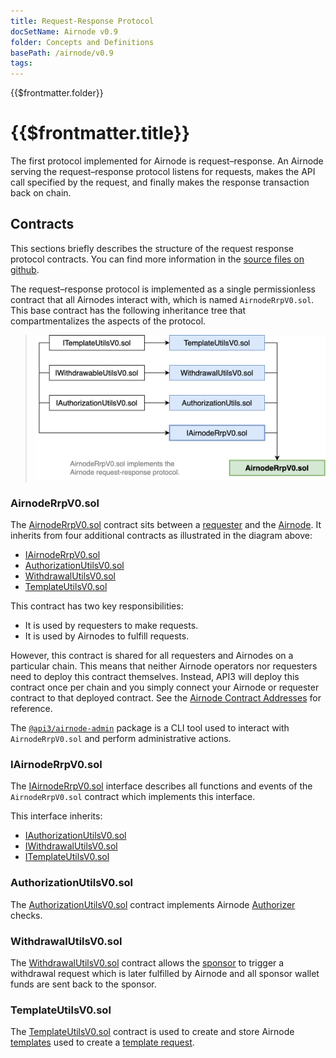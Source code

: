 ```yaml
---
title: Request-Response Protocol
docSetName: Airnode v0.9
folder: Concepts and Definitions
basePath: /airnode/v0.9
tags:
---
```


<TitleSpan>{{$frontmatter.folder}}</TitleSpan>

# {{$frontmatter.title}}

<VersionWarning/>

<TocHeader />
<TOC class="table-of-contents" :include-level="[2,3]" />

The first protocol implemented for Airnode is request–response. An Airnode
serving the request–response protocol listens for requests, makes the API call
specified by the request, and finally makes the response transaction back on
chain.

## Contracts

This sections briefly describes the structure of the request response protocol
contracts. You can find more information in the
[source files on github](https://github.com/api3dao/airnode/tree/v0.8/packages/airnode-protocol/contracts/rrp).

The request–response protocol is implemented as a single permissionless contract
that all Airnodes interact with, which is named `AirnodeRrpV0.sol`. This base
contract has the following inheritance tree that compartmentalizes the aspects
of the protocol.

> <img src="../assets/images/RRP-protocol-contracts.png" width="650px"/>

### AirnodeRrpV0.sol

The
[AirnodeRrpV0.sol](https://github.com/api3dao/airnode/blob/v0.8/packages/airnode-protocol/contracts/rrp/AirnodeRrpV0.sol)
contract sits between a [requester](./requester.md) and the
[Airnode](./airnode.md). It inherits from four additional contracts as
illustrated in the diagram above:

- [IAirnodeRrpV0.sol](README.md#iairnoderrp-sol)
- [AuthorizationUtilsV0.sol](README.md#authorizationutils-sol)
- [WithdrawalUtilsV0.sol](README.md#withdrawalutils-sol)
- [TemplateUtilsV0.sol](README.md#templateutilsv0-sol)

This contract has two key responsibilities:

- It is used by requesters to make requests.
- It is used by Airnodes to fulfill requests.

However, this contract is shared for all requesters and Airnodes on a particular
chain. This means that neither Airnode operators nor requesters need to deploy
this contract themselves. Instead, API3 will deploy this contract once per chain
and you simply connect your Airnode or requester contract to that deployed
contract. See the
[Airnode Contract Addresses](../reference/airnode-addresses.md) for reference.

The [`@api3/airnode-admin`](../reference/packages/admin-cli.md) package is a CLI
tool used to interact with `AirnodeRrpV0.sol` and perform administrative
actions.

### IAirnodeRrpV0.sol

The
[IAirnodeRrpV0.sol](https://github.com/api3dao/airnode/blob/v0.8/packages/airnode-protocol/contracts/rrp/interfaces/IAirnodeRrpV0.sol)
interface describes all functions and events of the `AirnodeRrpV0.sol` contract
which implements this interface.

This interface inherits:

- [IAuthorizationUtilsV0.sol](https://github.com/api3dao/airnode/blob/v0.8/packages/airnode-protocol/contracts/rrp/interfaces/IAuthorizationUtilsV0.sol)
- [IWithdrawalUtilsV0.sol](https://github.com/api3dao/airnode/blob/v0.8/packages/airnode-protocol/contracts/rrp/interfaces/IWithdrawalUtilsV0.sol)
- [ITemplateUtilsV0.sol](https://github.com/api3dao/airnode/blob/v0.8/packages/airnode-protocol/contracts/rrp/interfaces/ITemplateUtilsV0.sol)

### AuthorizationUtilsV0.sol

The
[AuthorizationUtilsV0.sol](https://github.com/api3dao/airnode/blob/v0.8/packages/airnode-protocol/contracts/rrp/AuthorizationUtilsV0.sol)
contract implements Airnode [Authorizer](./authorizers.md) checks.

### WithdrawalUtilsV0.sol

The
[WithdrawalUtilsV0.sol](https://github.com/api3dao/airnode/blob/v0.8/packages/airnode-protocol/contracts/rrp/WithdrawalUtilsV0.sol)
contract allows the [sponsor](./sponsor.md) to trigger a withdrawal request
which is later fulfilled by Airnode and all sponsor wallet funds are sent back
to the sponsor.

### TemplateUtilsV0.sol

The
[TemplateUtilsV0.sol](https://github.com/api3dao/airnode/blob/v0.8/packages/airnode-protocol/contracts/rrp/TemplateUtilsV0.sol)
contract is used to create and store Airnode [templates](./template.md) used to
create a [template request](./request.md#template-request).
